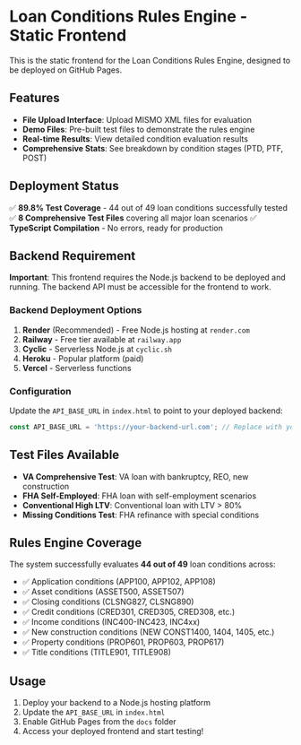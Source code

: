 # Loan Conditions Rules Engine - Static Frontend

This is the static frontend for the Loan Conditions Rules Engine, designed to be deployed on GitHub Pages.

## Features

- **File Upload Interface**: Upload MISMO XML files for evaluation
- **Demo Files**: Pre-built test files to demonstrate the rules engine
- **Real-time Results**: View detailed condition evaluation results
- **Comprehensive Stats**: See breakdown by condition stages (PTD, PTF, POST)

## Deployment Status

✅ **89.8% Test Coverage** - 44 out of 49 loan conditions successfully tested
✅ **8 Comprehensive Test Files** covering all major loan scenarios
✅ **TypeScript Compilation** - No errors, ready for production

## Backend Requirement

**Important**: This frontend requires the Node.js backend to be deployed and running. The backend API must be accessible for the frontend to work.

### Backend Deployment Options

1. **Render** (Recommended) - Free Node.js hosting at `render.com`
2. **Railway** - Free tier available at `railway.app`  
3. **Cyclic** - Serverless Node.js at `cyclic.sh`
4. **Heroku** - Popular platform (paid)
5. **Vercel** - Serverless functions

### Configuration

Update the `API_BASE_URL` in `index.html` to point to your deployed backend:

```javascript
const API_BASE_URL = 'https://your-backend-url.com'; // Replace with your backend URL
```

## Test Files Available

- **VA Comprehensive Test**: VA loan with bankruptcy, REO, new construction
- **FHA Self-Employed**: FHA loan with self-employment scenarios  
- **Conventional High LTV**: Conventional loan with LTV > 80%
- **Missing Conditions Test**: FHA refinance with special conditions

## Rules Engine Coverage

The system successfully evaluates **44 out of 49** loan conditions across:

- ✅ Application conditions (APP100, APP102, APP108)
- ✅ Asset conditions (ASSET500, ASSET507) 
- ✅ Closing conditions (CLSNG827, CLSNG890)
- ✅ Credit conditions (CRED301, CRED305, CRED308, etc.)
- ✅ Income conditions (INC400-INC423, INC4xx)
- ✅ New construction conditions (NEW CONST1400, 1404, 1405, etc.)
- ✅ Property conditions (PROP601, PROP603, PROP617)
- ✅ Title conditions (TITLE901, TITLE908)

## Usage

1. Deploy your backend to a Node.js hosting platform
2. Update the `API_BASE_URL` in `index.html`
3. Enable GitHub Pages from the `docs` folder
4. Access your deployed frontend and start testing!